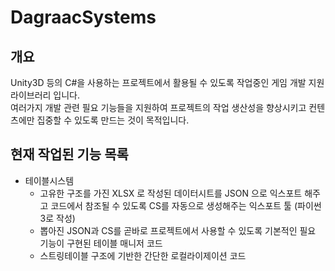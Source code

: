 # DagraacSystems

## 개요  
Unity3D 등의 C#을 사용하는 프로젝트에서 활용될 수 있도록 작업중인 게임 개발 지원 라이브러리 입니다.  
여러가지 개발 관련 필요 기능들을 지원하여 프로젝트의 작업 생산성을 향상시키고 컨텐츠에만 집중할 수 있도록 만드는 것이 목적입니다.  

## 현재 작업된 기능 목록
* 테이블시스템
  * 고유한 구조를 가진 XLSX 로 작성된 데이터시트를 JSON 으로 익스포트 해주고 코드에서 참조될 수 있도록 CS를 자동으로 생성해주는 익스포트 툴 (파이썬3로 작성)
  * 뽑아진 JSON과 CS를 곧바로 프로젝트에서 사용할 수 있도록 기본적인 필요 기능이 구현된 테이블 매니저 코드
  * 스트링테이블 구조에 기반한 간단한 로컬라이제이션 코드
